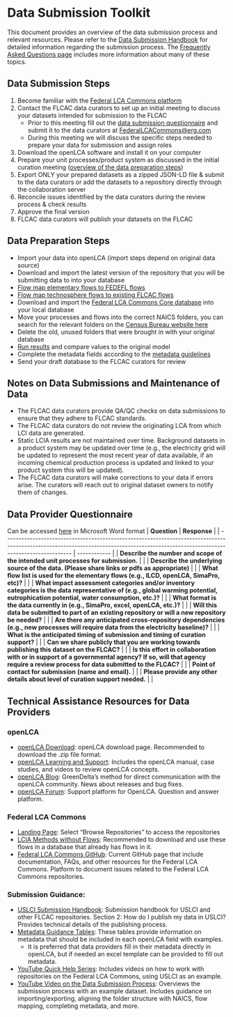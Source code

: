 # Data Submission Toolkit
This document provides an overview of the data submission process and relevant resources.
Please refer to the [Data Submission Handbook](https://github.com/FLCAC-admin/uslci-content/blob/dev/docs/submission_handbook/00-sub-handbook-landing.md) for detailed information regarding the submission process.
The [Frequently Asked Questions page](FAQ.md) includes more information about many of these topics.

## Data Submission Steps
1.	Become familiar with the [Federal LCA Commons platform](https://www.lcacommons.gov/)
2.	Contact the FLCAC data curators to set up an initial meeting to discuss your datasets intended for submission to the FLCAC
    - Prior to this meeting fill out the [data submission questionnaire](#data-provider-questionnaire) and submit it to the data curators at FederalLCACommons@erg.com 
    - During this meeting we will discuss the specific steps needed to prepare your data for submission and assign roles 
3.	Download the openLCA software and install it on your computer
4.	Prepare your unit processes/product system as discussed in the initial curation meeting ([overview of the data preparation steps](#data-preparation-steps))
5.	Export ONLY your prepared datasets as a zipped JSON-LD file & submit to the data curators or add the datasets to a repository directly through the collaboration server
6.	Reconcile issues identified by the data curators during the review process & check results
7.	Approve the final version
8.	FLCAC data curators will publish your datasets on the FLCAC

## Data Preparation Steps
-	Import your data into openLCA (import steps depend on original data source)
-	Download and import the latest version of the repository that you will be submitting data to into your database
-	[Flow map elementary flows to FEDEFL flows](FAQ.md#data-submission)
-	[Flow map technosphere flows to existing FLCAC flows](FAQ.md#data-submission)
-	Download and import the [Federal LCA Commons Core database](https://www.lcacommons.gov/lca-collaboration/Federal_LCA_Commons/Fed_Commons_core_database/datasets) into your local database
-	Move your processes and flows into the correct NAICS folders, you can search for the relevant folders on the [Census Bureau website here](https://www.census.gov/naics/)
-	Delete the old, unused folders that were brought in with your original database
-	[Run results](FAQ.md#openlca) and compare values to the original model 
-	Complete the metadata fields according to the [metadata guidelines](https://github.com/FLCAC-admin/uslci-content/blob/dev/docs/submission_handbook/02-how-to-publish-in-the-uslci.md#metadata-guidance-tables)
-	Send your draft database to the FLCAC curators for review

## Notes on Data Submissions and Maintenance of Data
-	The FLCAC data curators provide QA/QC checks on data submissions to ensure that they adhere to FLCAC standards.
-	The FLCAC data curators do not review the originating LCA from which LCI data are generated.
-	Static LCIA results are not maintained over time. Background datasets in a product system may be updated over time (e.g., the electricity grid will be updated to represent the most recent year of data available, if an incoming chemical production process is updated and linked to your product system this will be updated).
-	The FLCAC data curators will make corrections to your data if errors arise. The curators will reach out to original dataset owners to notify them of changes.

## Data Provider Questionnaire
Can be accessed [here](Data%20Provider%20Questionnaire.docx) in Microsoft Word format 
| **Question**                                                                                                                                                                             | **Response** |
| ------------------------------------------------------------------------------------------------------------------------------------------------------------------------------------ | ------------ |
| **Describe the number and scope of the intended unit processes for submission.**                                                                                                     |              |
| **Describe the underlying source of the data. (Please share links or pdfs as appropriate)**                                                                                          |              |
| **What flow list is used for the elementary flows (e.g., ILCD, openLCA, SimaPro, etc)?**                                                                                             |              |
| **What impact assessment categories and/or inventory categories is the data representative of (e.g., global warming potential, eutrophication potential, water consumption, etc.)?** |              |
| **What format is the data currently in (e.g., SimaPro, excel, openLCA, etc.)?**                                                                                                      |              |
| **Will this data be submitted to part of an existing repository or will a new repository be needed?**                                                                                |              |
| **Are there any anticipated cross-repository dependencies (e.g., new processes will require data from the electricity baseline)?**                                                   |              |
| **What is the anticipated timing of submission and timing of curation support?**                                                                                                     |              |
| **Can we share publicly that you are working towards publishing this dataset on the FLCAC?**                                                                                         |              |
| **Is this effort in collaboration with or in support of a governmental agency? If so, will that agency require a review process for data submitted to the FLCAC?**                   |              |
| **Point of contact for submission** **(name and email).**                                                                                                                            |              |
| **Please provide any other details about level of curation support needed.**                                                                                                         |              |

## Technical Assistance Resources for Data Providers
### openLCA
-	[openLCA Download](https://www.openlca.org/download/): openLCA download page. Recommended to download the .zip file format.
-	[openLCA Learning and Support](https://www.openlca.org/learning/): Includes the openLCA manual, case studies, and videos to review openLCA concepts.
-	[openLCA Blog](https://www.openlca.org/blog/): GreenDelta’s method for direct communication with the openLCA community. News about releases and bug fixes.
-	[openLCA Forum](https://ask.openlca.org/): Support platform for OpenLCA. Question and answer platform.
### Federal LCA Commons
-	[Landing Page](https://www.lcacommons.gov/): Select “Browse Repositories” to access the repositories
-	[LCIA Methods without Flows](https://www.lcacommons.gov/lcia-methods-without-flows): Recommended to download and use these flows in a database that already has flows in it. 
-	[Federal LCA Commons GitHub](https://github.com/FLCAC-admin/FLCAC-Curation): Current GitHub page that include documentation, FAQs, and other resources for the Federal LCA Commons. Platform to document issues related to the Federal LCA Commons repositories.
### Submission Guidance:
- [USLCI Submission Handbook](https://github.com/FLCAC-admin/uslci-content/blob/dev/docs/submission_handbook/00-sub-handbook-landing.md): Submission handbook for USLCI and other FLCAC repositories. Section 2: How do I publish my data in USLCI? Provides technical details of the publishing process.
-	[Metadata Guidance Tables](https://github.com/FLCAC-admin/uslci-content/blob/dev/docs/submission_handbook/02-how-to-publish-in-the-uslci.md#metadata-guidance-tables): These tables provide information on metadata that should be included in each openLCA field with examples.
    - It is preferred that data providers fill in their metadata directly in openLCA, but if needed an excel template can be provided to fill out metadata.
-	[YouTube Quick Help Series](https://www.youtube.com/playlist?list=PLmIn8Hncs7bFUOyXZNGXwG4LtdoTfLz6Q): Includes videos on how to work with repositories on the Federal LCA Commons, using USLCI as an example.
-	[YouTube Video on the Data Submission Process](https://www.youtube.com/watch?v=IlPlYet8llY&list=PLmIn8Hncs7bFUOyXZNGXwG4LtdoTfLz6Q&index=9): Overviews the submission process with an example dataset. Includes guidance on importing/exporting, aligning the folder structure with NAICS, flow mapping, completing metadata, and more.
